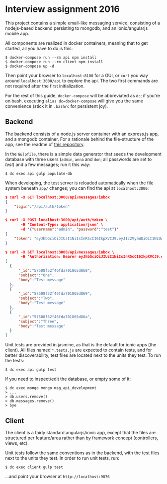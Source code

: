 # Interview assignment 2016
This project contains a simple email-like messaging service, consisting of a nodejs-based backend persisting to mongodb, and an ionic/angularjs mobile app.

All components are realized in docker containers, meaning that to get started, all you have to do is this:

```
$ docker-compose run --rm api npm install
$ docker-compose run --rm client npm install
$ docker-compose up -d
```

Then point your browser to `localhost:8100` for a GUI, or `curl` you way around `localhost:3000/api` to explore the api. The two first commands are not required after the first initialization.

For the rest of this guide, `docker-compose` will be abbreviated as `dc`; if you're on bash, executing `alias dc=docker-compose` will give you the same convenience (stick it in `.bashrc` for persistent joy).

## Backend
The backend consists of a node.js server container with an express.js app, and a mongodb container. For a rationale behind the file-structure of the app, see the readme of [this repository](https://github.com/focusaurus/express_code_structure).

In the `Gulpfile`, there is a simple data generator that seeds the development database with three users (`admin`, `anna` and `don`; all passwords are set to *test*) and a few messages; run it this way:
```
$ dc exec api gulp populate-db
```

When developing, the test server is reloaded automatically when the file system beneath `app/` changes; you can find the api at `localhost:3000`:
```json
$ curl -X GET localhost:3000/api/messages/inbox
{
    "login":"/api/auth/token"
}

$ curl -X POST localhost:3000/api/auth/token \
       -H 'Content-Type: application/json' \
       -d '{"username":"admin", "password":"test"}'
{
    "token": "eyJhbGciOiJIUzI1NiIsInR5cCI6IkpXVCJ9.eyJ1c2VyaWQiOiI1NzUwOGY1MmY0NmZkYTcwMTg2NWQ4NjUiLCJpYXQiOjE0NjQ5MDE0OTksImV4cCI6MTQ2NTUwNjI5OX0.lPqNsYxVajtARztGzAxY3YCNNp9RL-Lr6aBjtS1qaPs"
}

$ curl -X GET localhost:3000/api/messages/inbox \
       -H 'Authorization: Bearer eyJhbGciOiJIUzI1NiIsInR5cCI6IkpXVCJ9.eyJ1c2VyaWQiOiI1NzUwOGY1MmY0NmZkYTcwMTg2NWQ4NjUiLCJpYXQiOjE0NjQ5MDE0OTksImV4cCI6MTQ2NTUwNjI5OX0.lPqNsYxVajtARztGzAxY3YCNNp9RL-Lr6aBjtS1qaPs'
[
  {
      "_id":"57508f52f46fda701865d868",
      "subject":"One",
      "body":"Test message"
  },
  {
      "_id":"57508f52f46fda701865d869",
      "subject":"Two",
      "body":"Test message"
  },
  {
      "_id":"57508f52f46fda701865d86a",
      "subject":"Three",
      "body":"Test message"
  }
]
```

Unit tests are provided in jasmine, as that is the default for ionic apps (the client). All files named `*.tests.js` are expected to contain tests, and for better discoverability, test files are located next to the units they test. To run the tests:
```
$ dc exec api gulp test
```

If you need to inspect/edit the database, or empty some of it:
```
$ dc exec mongo mongo msg_api_development
> ...
> db.users.remove()
> db.messages.remove()
> bye
```

## Client
The client is a fairly standard angularjs/ionic app, except that the files are structured per feature/area rather than by framework concept (controllers, views, etc).

Unit tests follow the same conventions as in the backend, with the test files next to the units they test. In order to run unit tests, run:
```
$ dc exec client gulp test
```
...and point your browser at `http://localhost:9876`
